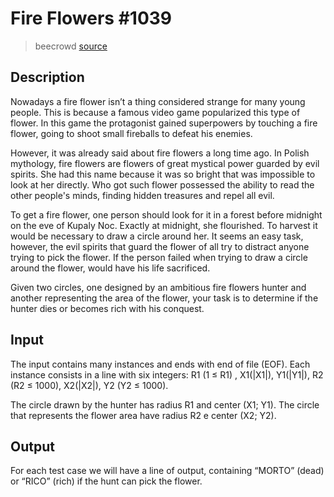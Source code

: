 # Fire Flowers #1039
> beecrowd [source](https://www.beecrowd.com.br/judge/en/problems/view/1039)


## Description

Nowadays a fire flower isn’t a thing considered strange for many young people. This is because a famous video game popularized this type of flower. In this game the protagonist gained superpowers by touching a fire flower, going to shoot small fireballs to defeat his enemies.

However, it was already said about fire flowers a long time ago. In Polish mythology, fire flowers are flowers of great mystical power guarded by evil spirits. She had this name because it was so bright that was impossible to look at her directly. Who got such flower possessed the ability to read the other people's minds, finding hidden treasures and repel all evil.

To get a fire flower, one person should look for it in a forest before midnight on the eve of Kupaly Noc. Exactly at midnight, she flourished. To harvest it would be necessary to draw a circle around her. It seems an easy task, however, the evil spirits that guard the flower of all try to distract anyone trying to pick the flower. If the person failed when trying to draw a circle around the flower, would have his life sacrificed.

Given two circles, one designed by an ambitious fire flowers hunter and another representing the area of the flower, your task is to determine if the hunter dies or becomes rich with his conquest.

## Input
The input contains many instances and ends with end of file (EOF). Each instance consists in a line with six integers: R1 (1 ≤ R1) , X1(|X1|), Y1(|Y1|), R2 (R2 ≤ 1000), X2(|X2|), Y2 (Y2 ≤ 1000).


The circle drawn by the hunter has radius R1 and center (X1; Y1). The circle that represents the flower area have radius R2 e center (X2; Y2).

## Output
For each test case we will have a line of output, containing “MORTO” (dead) or “RICO” (rich) if the hunt can pick the flower.